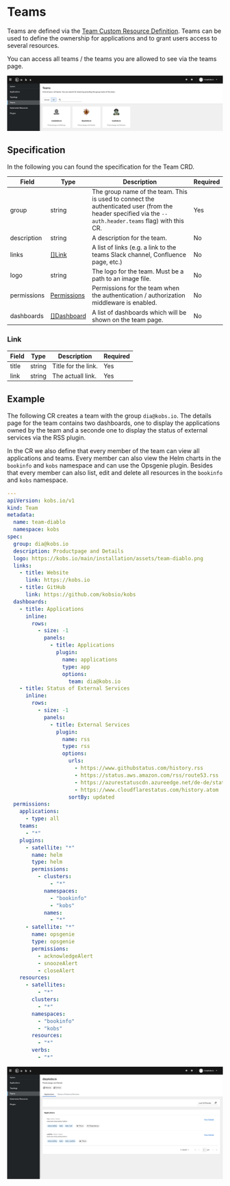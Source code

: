 # Teams

Teams are defined via the [Team Custom Resource Definition](https://github.com/kobsio/kobs/blob/main/deploy/kustomize/crds/kobs.io_teams.yaml). Teams can be used to define the ownership for applications and to grant users access to several resources.

You can access all teams / the teams you are allowed to see via the teams page.

![Teams](assets/teams.png)

## Specification

In the following you can found the specification for the Team CRD.

| Field | Type | Description | Required |
| ----- | ---- | ----------- | -------- |
| group | string | The group name of the team. This is used to connect the authenticated user (from the header specified via the `--auth.header.teams` flag) with this CR. | Yes |
| description | string | A description for the team. | No |
| links | [[]Link](#link) | A list of links (e.g. a link to the teams Slack channel, Confluence page, etc.) | No |
| logo | string | The logo for the team. Must be a path to an image file. | No |
| permissions | [Permissions](./users.md#permissions) | Permissions for the team when the authentication / authorization middleware is enabled. | No |
| dashboards | [[]Dashboard](./applications.md#dashboard) | A list of dashboards which will be shown on the team page. | No |

### Link

| Field | Type | Description | Required |
| ----- | ---- | ----------- | -------- |
| title | string | Title for the link. | Yes |
| link | string | The actuall link. | Yes |

## Example

The following CR creates a team with the group `dia@kobs.io`. The details page for the team contains two dashboards, one to display the applications owned by the team and a seconde one to display the status of external services via the RSS plugin.

In the CR we also define that every member of the team can view all applications and teams. Every member can also view the Helm charts in the `bookinfo` and `kobs` namespace and can use the Opsgenie plugin. Besides that every member can also list, edit and delete all resources in the `bookinfo` and `kobs` namespace.

```yaml
---
apiVersion: kobs.io/v1
kind: Team
metadata:
  name: team-diablo
  namespace: kobs
spec:
  group: dia@kobs.io
  description: Productpage and Details
  logo: https://kobs.io/main/installation/assets/team-diablo.png
  links:
    - title: Website
      link: https://kobs.io
    - title: GitHub
      link: https://github.com/kobsio/kobs
  dashboards:
    - title: Applications
      inline:
        rows:
          - size: -1
            panels:
              - title: Applications
                plugin:
                  name: applications
                  type: app
                  options:
                    team: dia@kobs.io
    - title: Status of External Services
      inline:
        rows:
          - size: -1
            panels:
              - title: External Services
                plugin:
                  name: rss
                  type: rss
                  options:
                    urls:
                      - https://www.githubstatus.com/history.rss
                      - https://status.aws.amazon.com/rss/route53.rss
                      - https://azurestatuscdn.azureedge.net/de-de/status/feed/
                      - https://www.cloudflarestatus.com/history.atom
                    sortBy: updated
  permissions:
    applications:
      - type: all
    teams:
      - "*"
    plugins:
      - satellite: "*"
        name: helm
        type: helm
        permissions:
          - clusters:
              - "*"
            namespaces:
              - "bookinfo"
              - "kobs"
            names:
              - "*"
      - satellite: "*"
        name: opsgenie
        type: opsgenie
        permissions:
          - acknowledgeAlert
          - snoozeAlert
          - closeAlert
    resources:
      - satellites:
          - "*"
        clusters:
          - "*"
        namespaces:
          - "bookinfo"
          - "kobs"
        resources:
          - "*"
        verbs:
          - "*"
```

![Team Details](assets/teams-details.png)
